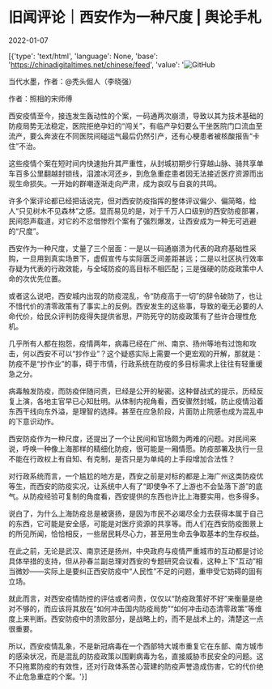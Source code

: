 # 旧闻评论｜西安作为一种尺度 | 舆论手札

2022-01-07

[{'type': 'text/html', 'language': None, 'base': 'https://chinadigitaltimes.net/chinese/feed', 'value': '![GitHub](https://chinadigitaltimes.net/chinese/files/2022/01/post-675521-61d8a58c35a78.)

当代水墨，作者：@秃头倔人（李晓强）

作者：照相的宋师傅

西安疫情至今，接连发生轰动性的个案，一码通两次崩溃，导致以其为技术基础的防疫局势无法稳定，医院拒绝孕妇的“闯关”，有临产孕妇要么干坐医院门口流血至流产，要么奔波在不同医院间碰运气最后仍然引产，还有心梗患者被核酸报告“卡住”不治。

这些疫情个案在短时间内快速抬升其严重性，从封城初期步行穿越山脉、骑共享单车百多公里翻越封锁线，泅渡冰河还乡，到危急重症患者因无法接近医疗资源而出现生命损失。一开始的群嘲逐渐走向严肃，成为哀叹与自哀的共鸣。

许多个案评论都已经把话说完，但对西安防疫指挥的整体评议偏少、偏简略，给人“只见树木不见森林”之感。显而易见的是，对于千万人口级别的西安防疫部署，民间怨声载道，对它的不忿借惨烈个案有了强烈爆发，让西安成为一种无可逃避的“尺度”。

西安作为一种尺度，丈量了三个层面：一是以一码通崩溃为代表的政府基础性采购，一旦用到真实场景下，虚假宣传与实际匮乏间差距甚远；二是以社区执行效率存疑为代表的行政效能，与全域防疫的高目标不相匹配；三是强硬的防疫政策中人命的次优先位置。

或者这么说吧，西安城内出现的防疫混乱，令“防疫高于一切”的辞令破防了，也让不惜代价的清零政策有了事实上的反例。西安发生的这些事，导致的毫无必要的人命代价，给民众评判防疫得失提供省思，严防死守的防疫政策有了些许合理性危机。

几乎所有人都在抱怨，疫情两年，病毒已经在广州、南京、扬州等地有过饱和攻击，何以西安不可以“抄作业”？这个疑惑实际上需要一个更宏观的开解，那就是：防疫不是“抄作业”的事，碍于市情，行政系统在防疫的多目标需求上往往有轻重缓急之分。

病毒触发防疫，而防疫伴随问责，已经是公开的秘密。这种督战式的提示，历经反复上演，各地主官早已心知肚明。从体制内视角看，西安骤然封城，防止疫情沿着东西干线向东外溢，是理智的选择。甚至在应急阶段，片面防止院感也成为混乱中的下意识动作。

西安防疫作为一种尺度，还提出了一个让民间和官场颇为两难的问题。对民间来说，呼唤一种像上海那样的精细化防疫，很可能是一厢情愿。防疫部署及执行一旦不能在行政权上有自知、有克制，是否只是为单纯的上手段增加合法性？

对行政系统而言，一个尴尬的地方是，西安之前是对标的都是上海广州这类防疫优等生，而西安的防疫实况，让系统中人有了“即使争不了上游也不会坠落下游”的底气。从防疫经验可复制的角度看，西安提供的东西也许比上海要实用，也多得多。

说白了，为什么上海防疫总是被褒扬，是因为市民不必竭尽全力去获得本属于自己的东西，它可能是安全感，可能是对医疗资源的共享等。而人们在西安防疫图景上的所见所闻，恰恰相反，一些居民耗尽心力，甚至用生命去争取基本的生存权益。

在此之前，无论是武汉、南京还是扬州，中央政府与疫情严重城市的互动都是讨论具体举措的支持，但从孙春兰副总理对西安的专题研究会议看，这种上下“互动”相当微妙——实际上是要纠正西安防疫中“人民性”不足的问题，重申受它妨碍的固有立场。

就此而言，对西安疫情防控的评估或者问责，仅仅以“防疫政策好不好”来衡量是绝对不够的，而应该将其放在“如何冲击国内防疫局势”“如何冲击动态清零政策”等维度上来判断。西安防疫中的溃败部分，是战略上的，而不是战术上的，清楚这一点很重要。

所以，西安疫情乱象，不是新冠病毒在一个西部特大城市重复它在东部、南方城市的感染状况，而是混乱的防疫政策以围剿病毒为名，直接威胁市民安全的问题。这不只拖累防疫的有效性，还对行政体系苦心营建的防疫声誉造成伤害，它的代价绝不止危急重症的个案。'}]